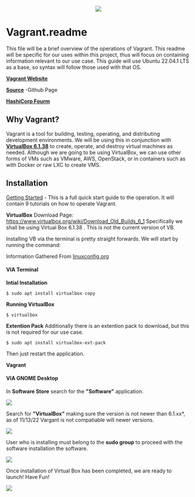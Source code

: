 <p align="center"><img src="https://upload.wikimedia.org/wikipedia/commons/thumb/8/87/Vagrant.png/150px-Vagrant.png"></p>

# Vagrant.readme
This file will be a brief overview of the operations of Vagrant. This readme will be specific for our uses within this project, thus will focus on containing information relevant to our use case. This guide will use Ubuntu 22.04.1 LTS as a base, so syntax will follow those used with that OS. 

**[Vagrant Website](https://www.vagrantup.com/)**

**[Source](https://github.com/hashicorp/vagrant)** -Github Page

**[HashiCorp Fourm](https://discuss.hashicorp.com/c/vagrant/24)** 

## Why Vagrant? 
Vagrant is a tool for building, testing, operating, and distributing development environments. We will be using this in conjunction with **[VirtualBox 6.1.38](https://www.virtualbox.org/wiki/Download_Old_Builds_6_1)**  to create, operate, and destroy virtual machines as needed. Although we are going to be using VirtualBox, we can use other forms of VMs such as VMware, AWS, OpenStack, or in containers such as with Docker or raw LXC to create VMS. 
## Installation 
[Getting Started](https://developer.hashicorp.com/vagrant/tutorials/getting-started) - This is a full quick start guide to the operation. It will contain 9 tutorials on how to operate Vagrant. 

**VirtualBox**
Download Page: https://www.virtualbox.org/wiki/Download_Old_Builds_6_1
Specifically we shall be using Virtual Box 6.1.38 . This is not the current version of VB. 

Installing VB via the terminal is pretty straight forwards. We will start by running the command:

Information Gathered From [linuxconfig.org](https://linuxconfig.org/install-virtualbox-on-ubuntu-20-04-focal-fossa-linux)
#### VIA Terminal 
**Intial Installation**
```
$ sudo apt install virtualbox copy 
```
**Running VirtualBox**
```
$ virtualbox
```

**Extention Pack**
Additionally there is an extention pack to download, but this is not required for our use case.
```
$ sudo apt install virtualbox-ext-pack
```
Then just restart the application.

**Vagrant**

#### VIA GNOME Desktop 
In **Software Store** search for the **"Software"** application.
<p><img src="https://linuxconfig.org/wp-content/uploads/2020/03/01-install-virtualbox-on-ubuntu-20-04-focal-fossa-linux.png"></p> 

Search for **"VirtualBox"** making sure the version is not newer than 6.1.xx*, as of 11/13/22 Vargant is not compatiable will newer versions.
<p><img src="https://linuxconfig.org/wp-content/uploads/2020/03/02-install-virtualbox-on-ubuntu-20-04-focal-fossa-linux.png"></p>  

User who is installing must belong to the **sudo group** to proceed with the software installation the software.
<p><img src="https://linuxconfig.org/wp-content/uploads/2020/03/04-install-virtualbox-on-ubuntu-20-04-focal-fossa-linux.png"></p> 

Once installation of Virtual Box has been completed, we are ready to launch! Have Fun!
<p><img src="https://linuxconfig.org/wp-content/uploads/2020/03/05-install-virtualbox-on-ubuntu-20-04-focal-fossa-linux.png"></p> 